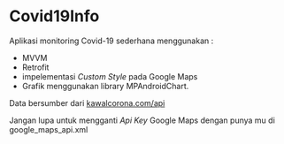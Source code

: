 # Covid19Info
Aplikasi monitoring Covid-19 sederhana menggunakan :
<ul>
  <li>MVVM</li>
  <li>Retrofit</li>
  <li>impelementasi <i> Custom Style </i> pada Google Maps</li>
  <li>Grafik menggunakan library MPAndroidChart.</li>
</ul>
Data bersumber dari <a href="https://kawalcorona.com/api/">kawalcorona.com/api</a>
  
Jangan lupa untuk mengganti <i>Api Key</i> Google Maps dengan punya mu di google_maps_api.xml
